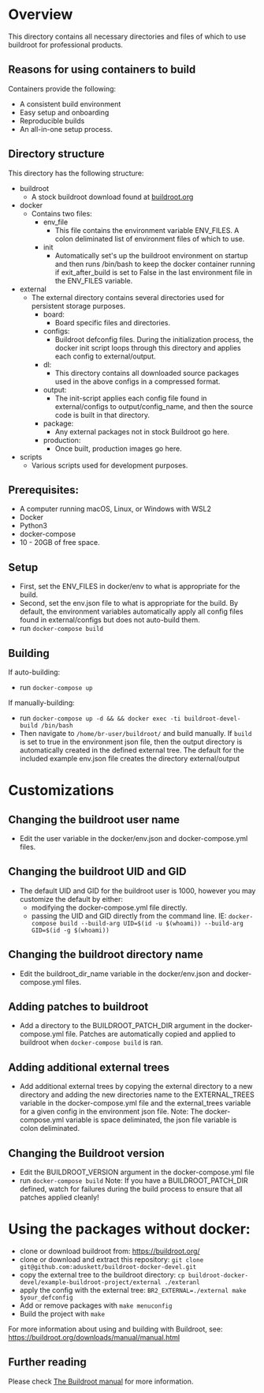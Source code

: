 # Overview
This directory contains all necessary directories and files of which to use buildroot for professional products.

## Reasons for using containers to build
Containers provide the following:
  - A consistent build environment
  - Easy setup and onboarding
  - Reproducible builds
  - An all-in-one setup process.

## Directory structure
This directory has the following structure:
  - buildroot
    - A stock buildroot download found at [buildroot.org](https://buildroot.org/) 
  - docker
    - Contains two files:
      - env_file
        - This file contains the environment variable ENV_FILES. A colon deliminated list of environment files of which to use.
      - init
        - Automatically set's up the buildroot environment on startup and then runs /bin/bash to keep the docker container running if exit_after_build is set to False in the last environment file in the ENV_FILES variable.
  - external
    - The external directory contains several directories used for persistent storage purposes.
        - board:
          - Board specific files and directories.
        - configs:
          - Buildroot defconfig files. During the initialization process, the docker init script loops through this directory and applies each config to external/output.
        - dl:
          - This directory contains all downloaded source packages used in the above configs in a compressed format.
        - output:
          - The init-script applies each config file found in external/configs to output/config_name, and then the source code is built in that directory.
        - package:
          - Any external packages not in stock Buildroot go here.
        - production:
          - Once built, production images go here.
  - scripts
    - Various scripts used for development purposes.

## Prerequisites:
- A computer running macOS, Linux, or Windows with WSL2
- Docker
- Python3
- docker-compose
- 10 - 20GB of free space.

## Setup
  - First, set the ENV_FILES in docker/env to what is appropriate for the build.
  - Second, set the env.json file to what is appropriate for the build.
    By default, the environment variables automatically apply all config files found in external/configs but does not auto-build them.
  - run `docker-compose build`

## Building
If auto-building:
  - run `docker-compose up`

If manually-building:
  - run `docker-compose up -d && && docker exec -ti buildroot-devel-build /bin/bash`
  - Then navigate to `/home/br-user/buildroot/` and build manually. If `build` is set to true
    in the environment json file, then the output directory is automatically created in the defined external tree.
    The default for the included example env.json file creates the directory external/output

# Customizations

## Changing the buildroot user name
  - Edit the user variable in the docker/env.json and docker-compose.yml files.

## Changing the buildroot UID and GID
  - The default UID and GID for the buildroot user is 1000, however you may customize the default by either:
    - modifying the docker-compose.yml file directly.
    - passing the UID and GID directly from the command line. IE: `docker-compose build --build-arg UID=$(id -u $(whoami)) --build-arg GID=$(id -g $(whoami))`

## Changing the buildroot directory name
  - Edit the buildroot_dir_name variable in the docker/env.json and docker-compose.yml files.

## Adding patches to buildroot
  - Add a directory to the BUILDROOT_PATCH_DIR argument in the docker-compose.yml file.
    Patches are automatically copied and applied to buildroot when `docker-compose build` is ran.

## Adding additional external trees
  - Add additional external trees by copying the external directory to a new directory and adding the new directories name to the
    EXTERNAL_TREES variable in the docker-compose.yml file and the external_trees variable for a given config in the environment json file.
    Note: The docker-compose.yml variable is space deliminated, the json file variable is colon deliminated.

## Changing the Buildroot version
  - Edit the BUILDROOT_VERSION argument in the docker-compose.yml file
  - run `docker-compose build`
  Note: If you have a BUILDROOT_PATCH_DIR defined, watch for failures during the build process to ensure that all patches applied cleanly!

# Using the packages without docker:

- clone or download buildroot from: https://buildroot.org/
- clone or download and extract this repository: `git clone git@github.com:aduskett/buildroot-docker-devel.git`
- copy the external tree  to the buildroot directory: `cp buildroot-docker-devel/example-buildroot-project/external ./exteranl`
- apply the config with the external tree: `BR2_EXTERNAL=./external make $your_defconfig`
- Add or remove packages with `make menuconfig`
- Build the project with `make`

For more information about using and building with Buildroot, see: https://buildroot.org/downloads/manual/manual.html

## Further reading
Please check [The Buildroot manual](https://buildroot.org/downloads/manual/manual.html) for more information.
